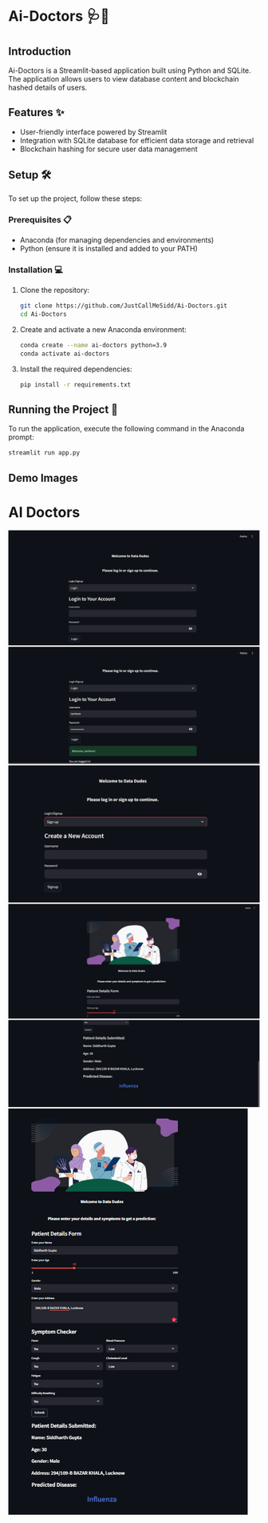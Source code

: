 # Ai-Doctors 🩺🤖

## Introduction
Ai-Doctors is a Streamlit-based application built using Python and SQLite. The application allows users to view database content and blockchain hashed details of users.

## Features ✨
- User-friendly interface powered by Streamlit
- Integration with SQLite database for efficient data storage and retrieval
- Blockchain hashing for secure user data management

## Setup 🛠️
To set up the project, follow these steps:

### Prerequisites 📋
- Anaconda (for managing dependencies and environments)
- Python (ensure it is installed and added to your PATH)

### Installation 💻
1. Clone the repository:
    ```sh
    git clone https://github.com/JustCallMeSidd/Ai-Doctors.git
    cd Ai-Doctors
    ```

2. Create and activate a new Anaconda environment:
    ```sh
    conda create --name ai-doctors python=3.9
    conda activate ai-doctors
    ```

3. Install the required dependencies:
    ```sh
    pip install -r requirements.txt
    ```

## Running the Project 🚀
To run the application, execute the following command in the Anaconda prompt:
```sh
streamlit run app.py
```

## Demo Images
# AI Doctors

![Login Screen](AI%20Doctor%20UI%20pic/1%20login.png)
![Login Welcome](AI%20Doctor%20UI%20pic/2%20login%20welcome%20.png)
![Sign Up](AI%20Doctor%20UI%20pic/3%20Sign%20Up.png)
![Diagnosis Page](AI%20Doctor%20UI%20pic/4%20Diagnosis%20page%20.png)
![Result](AI%20Doctor%20UI%20pic/5%20result.png)
![Whole Page](AI%20Doctor%20UI%20pic/6%20Whole%20page.png)


